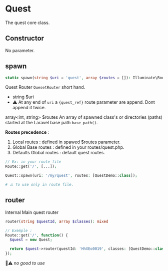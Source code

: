 # Quest

The quest core class.

## Constructor

No parameter.

## spawn

```php
static spawn(string $uri = 'quest', array $routes = []): Illuminate\Routing\Route
```

Quest Router `QuesetRouter` short hand.

* string $uri
* ⚠️ At any end of `uri` a `{quest_ref}` route parameter are append. Dont append it twice.

array<int, string> $routes An array of spawned class's or directories (paths) started at the Laravel base path `base_path()`.

__Routes precedence__ :

1. Local routes : defined in spawed $routes parameter.
2. Global Base routes : defined in your routes/quest.php.
3. Defaults Global routes : default quest routes.

```php
// Ex: in your route file
Route::get('/', [...]);

Quest::spawn(uri: '/my/quest', routes: [QuestDemo::class]);

# ⚠️ To use only in route file. 
```

## router

Internal Main quest router

```php
router(string $questId, array $classes): mixed
```

```php
// Exemple :
Route::get('/', function() {
  $quest = new Quest;

  return $quest->router(questId: 'HhXEo0019', classes: [QuestDemo::class]);
});
```

🚧⚠️ _no good to use_
